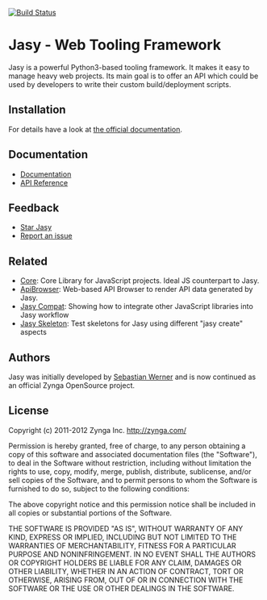 [![Build Status](https://secure.travis-ci.org/zynga/jasy.png?branch=jasy08)](http://travis-ci.org/zynga/jasy)

Jasy - Web Tooling Framework
============================

Jasy is a powerful Python3-based tooling framework. It makes it 
easy to manage heavy web projects. Its main goal is to offer 
an API which could be used by developers to write their custom 
build/deployment scripts.


## Installation

For details have a look at [the official documentation](https://github.com/zynga/jasy/wiki).

## Documentation

* [Documentation](http://github.com/zynga/jasy/wiki)
* [API Reference](http://packages.python.org/jasy/)

## Feedback

* [Star Jasy](https://github.com/zynga/jasy/star)
* [Report an issue](https://github.com/zynga/jasy/issues/new)

## Related

* [Core](http://github.com/zynga/core): Core Library for JavaScript projects. Ideal JS counterpart to Jasy.
* [ApiBrowser](http://github.com/zynga/apibrowser): Web-based API Browser to render API data generated by Jasy.
* [Jasy Compat](http://github.com/zynga/jasy-compat): Showing how to integrate other JavaScript libraries into Jasy workflow
* [Jasy Skeleton](http://github.com/zynga/jasy-skeleton): Test skeletons for Jasy using different "jasy create" aspects


## Authors

Jasy was initially developed by [Sebastian Werner](mailto:info@sebastian-werner.net)
and is now continued as an official Zynga OpenSource project.


## License

Copyright (c) 2011-2012 Zynga Inc. http://zynga.com/

Permission is hereby granted, free of charge, to any person obtaining
a copy of this software and associated documentation files (the
"Software"), to deal in the Software without restriction, including
without limitation the rights to use, copy, modify, merge, publish,
distribute, sublicense, and/or sell copies of the Software, and to
permit persons to whom the Software is furnished to do so, subject to
the following conditions:

The above copyright notice and this permission notice shall be
included in all copies or substantial portions of the Software.

THE SOFTWARE IS PROVIDED "AS IS", WITHOUT WARRANTY OF ANY KIND,
EXPRESS OR IMPLIED, INCLUDING BUT NOT LIMITED TO THE WARRANTIES OF
MERCHANTABILITY, FITNESS FOR A PARTICULAR PURPOSE AND
NONINFRINGEMENT. IN NO EVENT SHALL THE AUTHORS OR COPYRIGHT HOLDERS BE
LIABLE FOR ANY CLAIM, DAMAGES OR OTHER LIABILITY, WHETHER IN AN ACTION
OF CONTRACT, TORT OR OTHERWISE, ARISING FROM, OUT OF OR IN CONNECTION
WITH THE SOFTWARE OR THE USE OR OTHER DEALINGS IN THE SOFTWARE.
